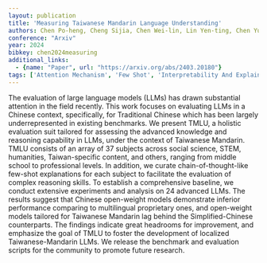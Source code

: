 ```yaml
---
layout: publication
title: 'Measuring Taiwanese Mandarin Language Understanding'
authors: Chen Po-heng, Cheng Sijia, Chen Wei-lin, Lin Yen-ting, Chen Yun-nung
conference: "Arxiv"
year: 2024
bibkey: chen2024measuring
additional_links:
  - {name: "Paper", url: "https://arxiv.org/abs/2403.20180"}
tags: ['Attention Mechanism', 'Few Shot', 'Interpretability And Explainability', 'Model Architecture', 'Uncategorized']
---
```

The evaluation of large language models (LLMs) has drawn substantial attention in the field recently. This work focuses on evaluating LLMs in a Chinese context, specifically, for Traditional Chinese which has been largely underrepresented in existing benchmarks. We present TMLU, a holistic evaluation suit tailored for assessing the advanced knowledge and reasoning capability in LLMs, under the context of Taiwanese Mandarin. TMLU consists of an array of 37 subjects across social science, STEM, humanities, Taiwan-specific content, and others, ranging from middle school to professional levels. In addition, we curate chain-of-thought-like few-shot explanations for each subject to facilitate the evaluation of complex reasoning skills. To establish a comprehensive baseline, we conduct extensive experiments and analysis on 24 advanced LLMs. The results suggest that Chinese open-weight models demonstrate inferior performance comparing to multilingual proprietary ones, and open-weight models tailored for Taiwanese Mandarin lag behind the Simplified-Chinese counterparts. The findings indicate great headrooms for improvement, and emphasize the goal of TMLU to foster the development of localized Taiwanese-Mandarin LLMs. We release the benchmark and evaluation scripts for the community to promote future research.
